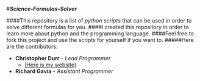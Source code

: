 #**_Science-Formulas-Solver_**


####This repository is a list of _python scripts_ that can be used in order to solve different formulas for you. 
####I created this repository in order to learn more about python and the programming language. 
####Feel free to fork this project and use the scripts for yourself if you want to.
#####Here are the contributors:  
  
  
* **Christopher Durr** - _Lead Programmer_ 
  * [(Here is my website)][1]
* **Richard Gavia** - _Assistant Programmer_

[1]: christopherdurr.weebly.com


